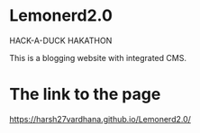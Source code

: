 # Lemonerd2.0
HACK-A-DUCK HAKATHON 

This is a blogging website with integrated CMS.

# The link to the page
https://harsh27vardhana.github.io/Lemonerd2.0/
